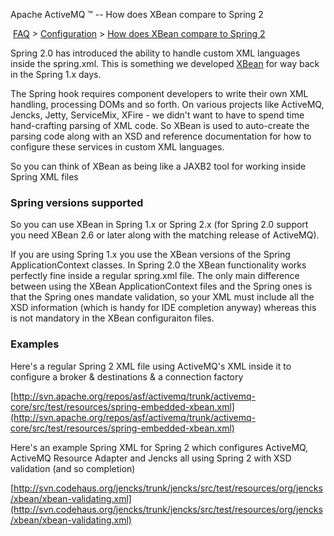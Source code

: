 Apache ActiveMQ ™ -- How does XBean compare to Spring 2 

 [FAQ](/FAQ/index.md) > [Configuration](../../FAQ/configuration.md) > [How does XBean compare to Spring 2](../../FAQ/Configuration/how-does-xbean-compare-to-spring-2.md)


Spring 2.0 has introduced the ability to handle custom XML languages inside the spring.xml. This is something we developed [XBean](http://geronimo.apache.org/xbean/) for way back in the Spring 1.x days.

The Spring hook requires component developers to write their own XML handling, processing DOMs and so forth. On various projects like ActiveMQ, Jencks, Jetty, ServiceMix, XFire - we didn't want to have to spend time hand-crafting parsing of XML code. So XBean is used to auto-create the parsing code along with an XSD and reference documentation for how to configure these services in custom XML languages.

So you can think of XBean as being like a JAXB2 tool for working inside Spring XML files

### Spring versions supported

So you can use XBean in Spring 1.x or Spring 2.x (for Spring 2.0 support you need XBean 2.6 or later along with the matching release of ActiveMQ).

If you are using Spring 1.x you use the XBean versions of the Spring ApplicationContext classes. In Spring 2.0 the XBean functionality works perfectly fine inside a regular spring.xml file. The only main difference between using the XBean ApplicationContext files and the Spring ones is that the Spring ones mandate validation, so your XML must include all the XSD information (which is handy for IDE completion anyway) whereas this is not mandatory in the XBean configuraiton files.

### Examples

Here's a regular Spring 2 XML file using ActiveMQ's XML inside it to configure a broker & destinations & a connection factory

[http://svn.apache.org/repos/asf/activemq/trunk/activemq-core/src/test/resources/spring-embedded-xbean.xml](http://svn.apache.org/repos/asf/activemq/trunk/activemq-core/src/test/resources/spring-embedded-xbean.xml)

Here's an example Spring XML for Spring 2 which configures ActiveMQ, ActiveMQ Resource Adapter and Jencks all using Spring 2 with XSD validation (and so completion)

[http://svn.codehaus.org/jencks/trunk/jencks/src/test/resources/org/jencks/xbean/xbean-validating.xml](http://svn.codehaus.org/jencks/trunk/jencks/src/test/resources/org/jencks/xbean/xbean-validating.xml)

